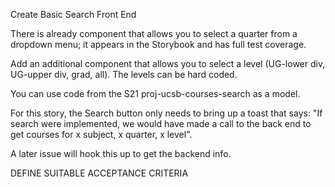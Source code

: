 Create Basic Search Front End

There is already component that allows you to select a quarter from a dropdown menu;
it appears in the Storybook and has full test coverage.

Add an additional component that allows you to select a level (UG-lower div, UG-upper div, grad, all).  The levels can be hard coded. 

You can use code from the S21 proj-ucsb-courses-search as a model.

For this story, the Search button only needs to bring up a toast that says:
"If search were implemented, we would have made a call to the back end to get
courses for x subject, x quarter, x level".

A later issue will hook this up to get the backend info.

DEFINE SUITABLE ACCEPTANCE CRITERIA

